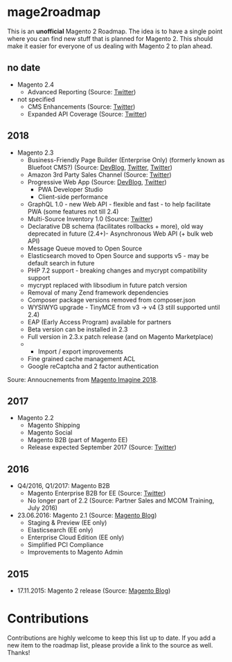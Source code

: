 # mage2roadmap
This is an **unofficial** Magento 2 Roadmap.
The idea is to have a single point where you can find new stuff that is planned for Magento 2. This should make it easier for everyone of us dealing with Magento 2 to plan ahead.

## no date
* Magento 2.4
  * Advanced Reporting (Source: [Twitter](https://twitter.com/drlrdsen/status/720934709820334081))
* not specified
  * CMS Enhancements (Source: [Twitter](https://twitter.com/rescueAnn/status/791919854743871488))
  * Expanded API Coverage (Source: [Twitter](https://twitter.com/rescueAnn/status/791919854743871488))
  

## 2018

* Magento 2.3
  * Business-Friendly Page Builder (Enterprise Only) (formerly known as Bluefoot CMS?) (Source: [DevBlog](https://community.magento.com/t5/Magento-DevBlog/Bluefoot-Integration-Vision/ba-p/66943), [Twitter](https://twitter.com/drlrdsen/status/720934709820334081), [Twitter](https://twitter.com/slkra/status/941945245914292224/photo/1))
  * Amazon 3rd Party Sales Channel (Source: [Twitter](https://twitter.com/slkra/status/941945245914292224/photo/1))
  * Progressive Web App (Source: [DevBlog](https://community.magento.com/t5/Magento-DevBlog/Introducing-Magento-PWA-Studio/ba-p/74636), [Twitter](https://twitter.com/slkra/status/941945245914292224/photo/1))
      * PWA Developer Studio
      * Client-side performance
  * GraphQL 1.0  - new Web API - flexible and fast - to help facilitate PWA (some features not till 2.4)
  * Multi-Source Inventory 1.0 (Source: [Twitter](https://twitter.com/slkra/status/941945245914292224/photo/1))
  * Declarative DB schema (facilitates rollbacks + more), old way deprecated in future (2.4+)- Asynchronous Web API (+ bulk web API)
  * Message Queue moved to Open Source
  * Elasticsearch moved to Open Source and supports v5 - may be default search in future
  * PHP 7.2 support - breaking changes and mycrypt compatibility support
  * mycrypt replaced with libsodium in future patch version
  * Removal of many Zend framework dependencies
  * Composer package versions removed from composer.json
  * WYSIWYG upgrade - TinyMCE from v3 -> v4 (3 still supported until 2.4)
  * EAP (Early Access Program) available for partners
  * Beta version can be installed in 2.3
  * Full version in 2.3.x patch release (and on Magento Marketplace)
  * - Import / export improvements
  * Fine grained cache management ACL
  * Google reCaptcha and 2 factor authentication
  
Soure: Annoucnements from [Magento Imagine 2018](https://twitter.com/JohnHughes1984/status/988882093865250818).
  

## 2017

* Magento 2.2
  * Magento Shipping
  * Magento Social
  * Magento B2B (part of Magento EE)
  * Release expected September 2017 (Source: [Twitter](https://twitter.com/rescueAnn/status/866581023957581825))

## 2016
* Q4/2016, Q1/2017: Magento B2B
  * Magento Enterprise B2B for EE (Source: [Twitter](https://twitter.com/sherrierohde/status/720301116911525888))
  * No longer part of 2.2 (Source: Partner Sales and MCOM Training, July 2016)
* 23.06.2016: Magento 2.1 (Source: [Magento Blog](https://magento.com/blog/magento-news/magento-enterprise-edition-21-unleashes-power-marketers-and-merchandisers))
  * Staging & Preview (EE only)
  * Elasticsearch (EE only)
  * Enterprise Cloud Edition (EE only)
  * Simplified PCI Compliance
  * Improvements to Magento Admin

## 2015
* 17.11.2015: Magento 2 release (Source: [Magento Blog](https://magento.com/blog/magento-news/new-era-commerce-innovation))

# Contributions
Contributions are highly welcome to keep this list up to date.
If you add a new item to the roadmap list, please provide a link to the source as well. Thanks!
